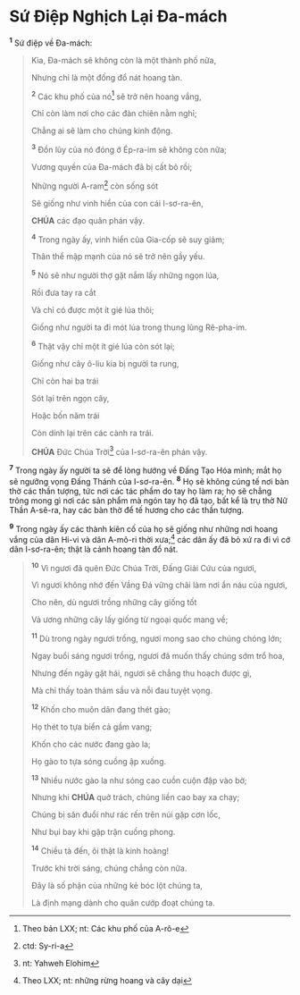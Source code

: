# Sứ Điệp Nghịch Lại Đa-mách
<sup><b>1</b></sup> Sứ điệp về Đa-mách:

> Kìa, Đa-mách sẽ không còn là một thành phố nữa,
>
> Nhưng chỉ là một đống đổ nát hoang tàn.
>
> <sup><b>2</b></sup> Các khu phố của nó[^1-34b9e8c0-a308-448b-a452-6e7657892f81] sẽ trở nên hoang vắng,
>
> Chỉ còn làm nơi cho các đàn chiên nằm nghỉ;
>
> Chẳng ai sẽ làm cho chúng kinh động.
>
> <sup><b>3</b></sup> Đồn lũy của nó đóng ở Ép-ra-im sẽ không còn nữa;
>
> Vương quyền của Đa-mách đã bị cất bỏ rồi;
>
> Những người A-ram[^2-34b9e8c0-a308-448b-a452-6e7657892f81] còn sống sót
>
> Sẽ giống như vinh hiển của con cái I-sơ-ra-ên,
>
> **CHÚA** các đạo quân phán vậy.
>
> <sup><b>4</b></sup> Trong ngày ấy, vinh hiển của Gia-cốp sẽ suy giảm;
>
> Thân thể mập mạnh của nó sẽ trở nên gầy yếu.
>
> <sup><b>5</b></sup> Nó sẽ như người thợ gặt nắm lấy những ngọn lúa,
>
> Rồi đưa tay ra cắt
>
> Và chỉ có được một ít gié lúa thôi;
>
> Giống như người ta đi mót lúa trong thung lũng Rê-pha-im.
>
> <sup><b>6</b></sup> Thật vậy chỉ một ít gié lúa còn sót lại;
>
> Giống như cây ô-liu kia bị người ta rung,
>
> Chỉ còn hai ba trái
>
> Sót lại trên ngọn cây,
>
> Hoặc bốn năm trái
>
> Còn dính lại trên các cành ra trái.
>
> **CHÚA** Đức Chúa Trời[^3-34b9e8c0-a308-448b-a452-6e7657892f81] của I-sơ-ra-ên phán vậy.

<sup><b>7</b></sup> Trong ngày ấy người ta sẽ để lòng hướng về Đấng Tạo Hóa mình; mắt họ sẽ ngưỡng vọng Đấng Thánh của I-sơ-ra-ên. <sup><b>8</b></sup> Họ sẽ không cúng tế nơi bàn thờ các thần tượng, tức nơi các tác phẩm do tay họ làm ra; họ sẽ chẳng trông mong gì nơi các sản phẩm mà ngón tay họ đã tạo, bất kể là trụ thờ Nữ Thần A-sê-ra, hay các bàn thờ để tế hương cho các thần tượng.

<sup><b>9</b></sup> Trong ngày ấy các thành kiên cố của họ sẽ giống như những nơi hoang vắng của dân Hi-vi và dân A-mô-ri thời xưa;[^4-34b9e8c0-a308-448b-a452-6e7657892f81] các dân ấy đã bỏ xứ ra đi vì cớ dân I-sơ-ra-ên; thật là cảnh hoang tàn đổ nát.

> <sup><b>10</b></sup> Vì ngươi đã quên Đức Chúa Trời, Đấng Giải Cứu của ngươi,
>
> Vì ngươi không nhớ đến Vầng Đá vững chãi làm nơi ẩn náu của ngươi,
>
> Cho nên, dù ngươi trồng những cây giống tốt
>
> Và ương những cây lấy giống từ ngoại quốc mang về;
>
> <sup><b>11</b></sup> Dù trong ngày ngươi trồng, ngươi mong sao cho chúng chóng lớn;
>
> Ngay buổi sáng ngươi trồng, ngươi đã muốn thấy chúng sớm trổ hoa,
>
> Nhưng đến ngày gặt hái, ngươi sẽ chẳng thu hoạch được gì,
>
> Mà chỉ thấy toàn thảm sầu và nỗi đau tuyệt vọng.
>
> <sup><b>12</b></sup> Khốn cho muôn dân đang thét gào;
>
> Họ thét to tựa biển cả gầm vang;
>
> Khốn cho các nước đang gào la;
>
> Họ gào to tựa sóng cuồng ập xuống.
>
> <sup><b>13</b></sup> Nhiều nước gào la như sóng cao cuồn cuộn đập vào bờ;
>
> Nhưng khi **CHÚA** quở trách, chúng liền cao bay xa chạy;
>
> Chúng bị săn đuổi như rác rến trên núi gặp cơn lốc,
>
> Như bụi bay khi gặp trận cuồng phong.
>
> <sup><b>14</b></sup> Chiều tà đến, ôi thật là kinh hoàng!
>
> Trước khi trời sáng, chúng chẳng còn nữa.
>
> Đây là số phận của những kẻ bóc lột chúng ta,
>
> Là định mạng dành cho quân cướp đoạt chúng ta.

[^1-34b9e8c0-a308-448b-a452-6e7657892f81]: Theo bản LXX; nt: Các khu phố của A-rô-e
[^2-34b9e8c0-a308-448b-a452-6e7657892f81]: ctd: Sy-ri-a
[^3-34b9e8c0-a308-448b-a452-6e7657892f81]: nt: Yahweh Elohim
[^4-34b9e8c0-a308-448b-a452-6e7657892f81]: Theo LXX; nt: những rừng hoang và cây dại